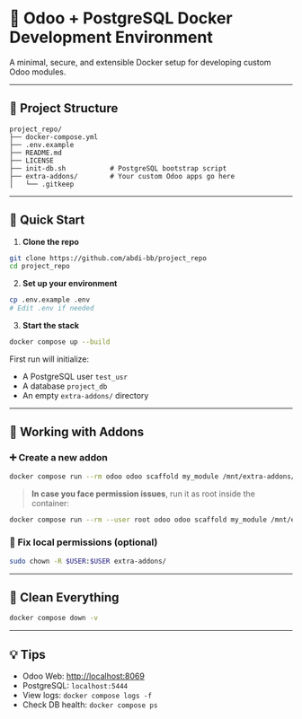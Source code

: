 # 🐘 Odoo + PostgreSQL Docker Development Environment

A minimal, secure, and extensible Docker setup for developing custom Odoo modules.

---

## 🧱 Project Structure

```text
project_repo/
├── docker-compose.yml
├── .env.example
├── README.md
├── LICENSE
├── init-db.sh           # PostgreSQL bootstrap script
├── extra-addons/        # Your custom Odoo apps go here
│   └── .gitkeep
````

---

## 🚀 Quick Start

1. **Clone the repo**

```bash
git clone https://github.com/abdi-bb/project_repo
cd project_repo
```

2. **Set up your environment**

```bash
cp .env.example .env
# Edit .env if needed
```

3. **Start the stack**

```bash
docker compose up --build
```

First run will initialize:

* A PostgreSQL user `test_usr`
* A database `project_db`
* An empty `extra-addons/` directory

---

## 🔧 Working with Addons

### ➕ Create a new addon

```bash
docker compose run --rm odoo odoo scaffold my_module /mnt/extra-addons/
```

> **In case you face permission issues**, run it as root inside the container:

```bash
docker compose run --rm --user root odoo odoo scaffold my_module /mnt/extra-addons/
```

### 🔐 Fix local permissions (optional)

```bash
sudo chown -R $USER:$USER extra-addons/
```

---

## 🧹 Clean Everything

```bash
docker compose down -v
```

---

## 💡 Tips

* Odoo Web: [http://localhost:8069](http://localhost:8069)
* PostgreSQL: `localhost:5444`
* View logs: `docker compose logs -f`
* Check DB health: `docker compose ps`

